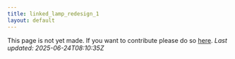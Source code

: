 ```yaml
---
title: linked_lamp_redesign_1
layout: default
---
```


This page is not yet made. If you want to contribute please do so [here](https://github.com/CrazyH2/Bigstone/blob/wiki/components/linked_lamp_redesign_1.md).
_Last updated: 2025-06-24T08:10:35Z_
